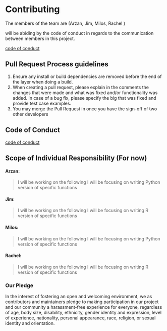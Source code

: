 # Contributing

The members of the team  are (Arzan, Jim, Milos, Rachel )

will be abiding by the code of conduct in regards to the communication between members in this project.   

[code of conduct](https://github.com/UBC-MDS/explorePy/blob/master/CONDUCT.md)


## Pull Request Process guidelines

1. Ensure any install or build dependencies are removed before the end of the layer when doing a
   build.
2. When creating a pull request, please explain in the comments the changes that were made and what was fixed and/or functionality was added. In case of a bug fix, please specify the big that was fixed and provide test case examples.
3. You may merge the Pull Request in once you have the sign-off of two other developers

## Code of Conduct

[code of conduct](https://github.com/UBC-MDS/explorePy/blob/master/CONDUCT.md)

## Scope of Individual Responsibility (For now)

#### Arzan:

> I will be working on the following
I will be focusing on writing Python version of specific functions

#### Jim:

> I will be working on the following
I will be focusing on writing R version of specific functions

#### Milos:

> I will be working on the following
I will be focusing on writing Python version of specific functions

#### Rachel:

> I will be working on the following
I will be focusing on writing R version of specific functions



### Our Pledge

In the interest of fostering an open and welcoming environment, we as
contributors and maintainers pledge to making participation in our project and
our community a harassment-free experience for everyone, regardless of age, body
size, disability, ethnicity, gender identity and expression, level of experience,
nationality, personal appearance, race, religion, or sexual identity and
orientation.
